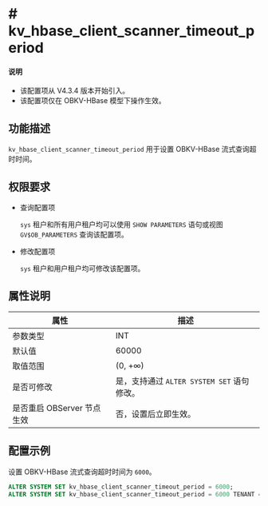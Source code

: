 # # kv_hbase_client_scanner_timeout_period

<main id="notice" type='explain'>
  <h4>说明</h4>
  <ul><li>该配置项从 V4.3.4 版本开始引入。</li>
  <li>该配置项仅在 OBKV-HBase 模型下操作生效。</li></ul>
</main>

## 功能描述

`kv_hbase_client_scanner_timeout_period` 用于设置 OBKV-HBase 流式查询超时时间。

## 权限要求

* 查询配置项

  `sys` 租户和所有用户租户均可以使用 `SHOW PARAMETERS` 语句或视图 `GV$OB_PARAMETERS` 查询该配置项。

* 修改配置项

  `sys` 租户和用户租户均可修改该配置项。

## 属性说明

|      **属性**    |   **描述**   |
|------------------|--------------|
| 参数类型             | INT       |
| 默认值               | 60000   |
| 取值范围             | (0, +∞) |
| 是否可修改           | 是，支持通过 `ALTER SYSTEM SET` 语句修改。|
| 是否重启 OBServer 节点生效 | 否，设置后立即生效。  |

## 配置示例

设置 OBKV-HBase 流式查询超时时间为 `6000`。

```sql
ALTER SYSTEM SET kv_hbase_client_scanner_timeout_period = 6000;
ALTER SYSTEM SET kv_hbase_client_scanner_timeout_period = 6000 TENANT = mysql_tenant;
```